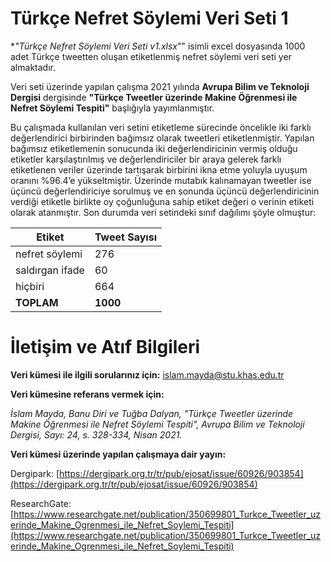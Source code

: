 # Türkçe Nefret Söylemi Veri Seti 1
**"Türkçe Nefret Söylemi Veri Seti v1.xlsx*"" isimli excel dosyasında 1000 adet Türkçe tweetten oluşan etiketlenmiş nefret söylemi veri seti yer almaktadır.

Veri seti üzerinde yapılan çalışma 2021 yılında **Avrupa Bilim ve Teknoloji Dergisi** dergisinde **"Türkçe Tweetler üzerinde Makine Öğrenmesi ile Nefret Söylemi Tespiti"** başlığıyla yayımlanmıştır. 

Bu çalışmada kullanılan veri setini etiketleme sürecinde öncelikle iki farklı değerlendirici birbirinden bağımsız olarak tweetleri etiketlenmiştir. Yapılan bağımsız etiketlemenin sonucunda iki değerlendiricinin vermiş olduğu etiketler karşılaştırılmış ve değerlendiriciler bir araya gelerek farklı etiketlenen veriler üzerinde tartışarak birbirini ikna etme yoluyla uyuşum oranını %96.4’e yükseltmiştir. Üzerinde mutabık kalınamayan tweetler ise üçüncü değerlendiriciye sorulmuş ve en sonunda üçüncü değerlendiricinin verdiği etiketle birlikte oy çoğunluğuna sahip etiket değeri o verinin etiketi olarak atanmıştır. Son durumda veri setindeki sınıf dağılımı şöyle olmuştur:

| Etiket  | Tweet Sayısı |
| ------------- | ------------- |
| nefret söylemi  | 276  |
| saldırgan ifade  | 60  |
| hiçbiri  | 664  |
| **TOPLAM**  | **1000**  |

# İletişim ve Atıf Bilgileri

**Veri kümesi ile ilgili sorularınız için:** islam.mayda@stu.khas.edu.tr 

**Veri kümesine referans vermek için:**

*İslam Mayda, Banu Diri ve Tuğba Dalyan, "Türkçe Tweetler üzerinde Makine Öğrenmesi ile Nefret Söylemi Tespiti", Avrupa Bilim ve Teknoloji Dergisi, Sayı: 24, s. 328-334, Nisan 2021.*

**Veri kümesi üzerinde yapılan çalışmaya dair yayın:**

Dergipark: [https://dergipark.org.tr/tr/pub/ejosat/issue/60926/903854](https://dergipark.org.tr/tr/pub/ejosat/issue/60926/903854)

ResearchGate: [https://www.researchgate.net/publication/350699801_Turkce_Tweetler_uzerinde_Makine_Ogrenmesi_ile_Nefret_Soylemi_Tespiti](https://www.researchgate.net/publication/350699801_Turkce_Tweetler_uzerinde_Makine_Ogrenmesi_ile_Nefret_Soylemi_Tespiti)


